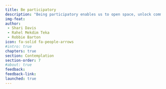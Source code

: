 ```yaml
---
title: Be participatory
description: "Being participatory enables us to open space, unlock community leadership and innovation, and share power -  especially by centering marginalized community members typically left out of government business as usual."
img-feat: 
author:
 - Shari Davis
 - Rahel Mekdim Teka
 - Robbie Barton
icon: fa-solid fa-people-arrows
#intro: true
chapters: true
section: Contemplation
section-order: 7
#about: true
feedback: 
feedback-link: 
launched: true
---
```


